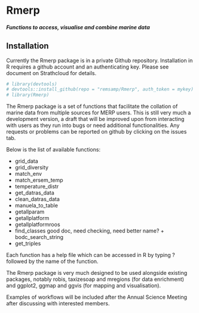 Rmerp
================

<!-- README.md is generated from README.Rmd. Please edit that file -->
##### Functions to access, visualise and combine marine data

Installation
------------

Currently the Rmerp package is in a private Github repository. Installation in R requires a github account and an authenticating key. Please see document on Strathcloud for details.

``` r
# library(devtools)
# devtools::install_github(repo = "remsamp/Rmerp", auth_token = mykey)
# library(Rmerp)
```

The Rmerp package is a set of functions that facilitate the collation of marine data from multiple sources for MERP users. This is still very much a development version, a draft that will be improved upon from interacting with users as they run into bugs or need additional functionalities. Any requests or problems can be reported on github by clicking on the issues tab.

Below is the list of available functions:
+ grid\_data
+ grid\_diversity
+ match\_env
+ match\_ersem\_temp
+ temperature\_distr
+ get\_datras\_data
+ clean\_datras\_data
+ manuela\_to\_table
+ getallparam
+ getallplatform
+ getallplatformroos
+ find\_classes good doc, need checking, need better name? + bodc\_search\_string
+ get\_triples

Each function has a help file which can be accessed in R by typing ? followed by the name of the function.

The Rmerp package is very much designed to be used alongside existing packages, notably robis, taxizesoap and mregions (for data enrichment) and ggplot2, ggmap and ggvis (for mapping and visualisation).

Examples of workflows will be included after the Annual Science Meeting after discussing with interested members.

